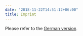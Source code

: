```yaml
---
date: "2018-11-22T14:51:12+06:00"
title: Imprint
---
```


Please refer to the [German version](/de/about/impressum/).



